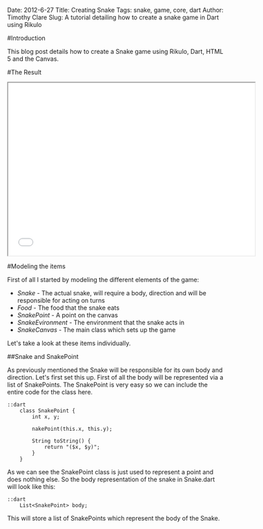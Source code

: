 Date: 2012-6-27
Title: Creating Snake
Tags: snake, game, core, dart
Author: Timothy Clare
Slug: A tutorial detailing how to create a snake game in Dart using Rikulo

#Introduction

This blog post details how to create a Snake game using Rikulo, Dart, HTML 5 and the Canvas.

#The Result
<iframe height="400px" width="572px" src="/files/tutorial/creating-snake/index.html" style="width:572px height:396px"></iframe> 

#Modeling the items

First of all I started by modeling the different elements of the game:

* *Snake* - The actual snake, will require a body, direction and will be responsible for acting on turns
* *Food* - The food that the snake eats
* *SnakePoint* - A point on the canvas
* *SnakeEvironment* - The environment that the snake acts in
* *SnakeCanvas* - The main class which sets up the game

Let's take a look at these items individually.

##Snake and SnakePoint

As previously mentioned the Snake will be responsible for its own body and direction. Let's first set this up. First of all the body will be represented via a list of SnakePoints. The SnakePoint is very easy so we can include the entire code for the class here.

	::dart
		class SnakePoint {
 			int x, y;
 		 
 			nakePoint(this.x, this.y);
 			
 			String toString() {
 				return "($x, $y)";
 			}
		}

As we can see the SnakePoint class is just used to represent a point and does nothing else. So the body representation of the snake in Snake.dart will look like this:


	::dart
		List<SnakePoint> body;

This will store a list of SnakePoints which represent the body of the Snake. 

